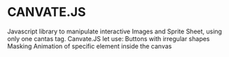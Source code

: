 # CANVATE.JS
Javascript library to manipulate interactive Images and Sprite Sheet, using only one cantas tag.
Canvate.JS let use:
Buttons with irregular shapes
Masking
Animation of specific element inside the canvas
